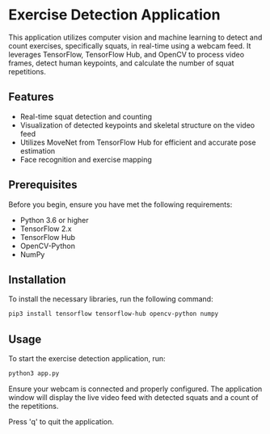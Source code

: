 # Exercise Detection Application

This application utilizes computer vision and machine learning to detect and count exercises, specifically squats, in real-time using a webcam feed. It leverages TensorFlow, TensorFlow Hub, and OpenCV to process video frames, detect human keypoints, and calculate the number of squat repetitions.

## Features

- Real-time squat detection and counting
- Visualization of detected keypoints and skeletal structure on the video feed
- Utilizes MoveNet from TensorFlow Hub for efficient and accurate pose estimation
- Face recognition and exercise mapping

## Prerequisites

Before you begin, ensure you have met the following requirements:

- Python 3.6 or higher
- TensorFlow 2.x
- TensorFlow Hub
- OpenCV-Python
- NumPy

## Installation

To install the necessary libraries, run the following command:
```sh
pip3 install tensorflow tensorflow-hub opencv-python numpy
```

## Usage
To start the exercise detection application, run:
```sh
python3 app.py
```

Ensure your webcam is connected and properly configured. The application window will display the live video feed with detected squats and a count of the repetitions.

Press 'q' to quit the application.
